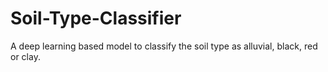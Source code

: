# Soil-Type-Classifier
A deep learning based model to classify the soil type as alluvial, black, red or clay.
